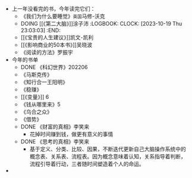 - 上一年没看完的书，今年读完它们：
	- 《我们为什么要睡觉》`英国`马修-沃克
	- DOING [[《第二大脑》]]涂子沛
	  :LOGBOOK:
	  CLOCK: [2023-10-19 Thu 23:03:03]
	  :END:
	- [[《宝贵的人生建议》]]凯文-凯利
	- [[《影响商业的50本书》]]吴晓波
	- 《阅读的方法》罗振宇
- 今年的书单
	- DONE 《科幻世界》202206
	- 《马斯克传》
	- 《知行合一王阳明》
	- 《稳赚》
	- [[《变量》]] 6
	- 《钱从哪里来》5
	- 《乌合之众》
	- 《借势》
	- DONE 《财富的真相》李笑来
		- 花掉时间赚到钱，做更有意义的事情
	- DONE 《思考的真相》李笑来
		- 基于定义、分类、比较、因果，不断迭代更新自己大脑操作系统中的概念表、关系表、流程表。因为概念意味着认知，关系指导着判断，流程引导着行动，三者随时间塑造着个人的命运。
-